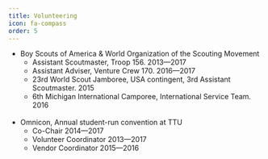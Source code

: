 ```yaml
---
title: Volunteering
icon: fa-compass
order: 5
---
```


* Boy Scouts of America & World Organization of the Scouting Movement
	* Assistant Scoutmaster, Troop 156. 2013—2017
	* Assistant Adviser, Venture Crew 170. 2016—2017 
	* 23rd World Scout Jamboree, USA contingent, 3rd Assistant Scoutmaster. 2015
	* 6th Michigan International Camporee, International Service Team. 2016
<br/><br/>
* Omnicon, Annual student-run convention at TTU
	* Co-Chair 2014—2017
	* Volunteer Coordinator 2013—2017
	* Vendor Coordinator 2015—2016
